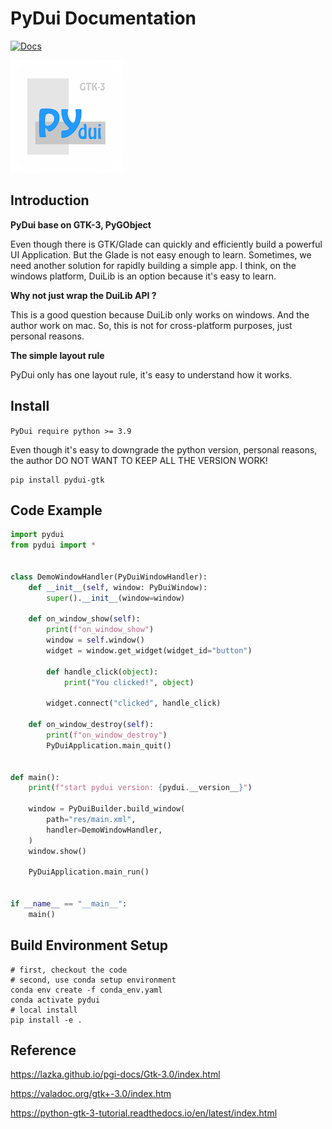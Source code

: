 PyDui Documentation
===================

[![Docs](https://img.shields.io/badge/docs-latest-informational)](https://dzhsurf.github.io/pydui/)



![PyDui-GTK](https://github.com/dzhsurf/pydui/raw/main/docs/source/_static/apple-touch-icon-180x180.png)



## Introduction

**PyDui base on GTK-3, PyGObject**

Even though there is GTK/Glade can quickly and efficiently build a powerful UI Application. But the Glade is not easy enough to learn. Sometimes, we need another solution for rapidly building a simple app. I think, on the windows platform, DuiLib is an option because it's easy to learn.


**Why not just wrap the DuiLib API ?** 

This is a good question because DuiLib only works on windows. And the author work on mac. So, this is not for cross-platform purposes, just personal reasons.


**The simple layout rule**

PyDui only has one layout rule, it's easy to understand how it works.



## Install

`PyDui require python >= 3.9`

Even though it's easy to downgrade the python version, personal reasons, the author DO NOT WANT TO KEEP ALL THE VERSION WORK!

```shell
pip install pydui-gtk
```



## Code Example

```python
import pydui
from pydui import *


class DemoWindowHandler(PyDuiWindowHandler):
    def __init__(self, window: PyDuiWindow):
        super().__init__(window=window)

    def on_window_show(self):
        print(f"on_window_show")
        window = self.window()
        widget = window.get_widget(widget_id="button")

        def handle_click(object):
            print("You clicked!", object)

        widget.connect("clicked", handle_click)

    def on_window_destroy(self):
        print(f"on_window_destroy")
        PyDuiApplication.main_quit()


def main():
    print(f"start pydui version: {pydui.__version__}")

    window = PyDuiBuilder.build_window(
        path="res/main.xml",
        handler=DemoWindowHandler,
    )
    window.show()

    PyDuiApplication.main_run()


if __name__ == "__main__":
    main()

```




## Build Environment Setup

```shell
# first, checkout the code
# second, use conda setup environment 
conda env create -f conda_env.yaml
conda activate pydui
# local install 
pip install -e .
```



## Reference

https://lazka.github.io/pgi-docs/Gtk-3.0/index.html

https://valadoc.org/gtk+-3.0/index.htm

https://python-gtk-3-tutorial.readthedocs.io/en/latest/index.html